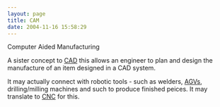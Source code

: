 ```yaml
---
layout: page
title: CAM
date: 2004-11-16 15:58:29
---
```

<p>Computer Aided Manufacturing
</p>
<p>A sister concept to <a href="/wiki/cad.html" title="Computer Aided Design">CAD</a> this allows an engineer to plan and design the manufacture of an item designed in a CAD system.
</p>
<p>It may actually connect with robotic tools - such as welders, <a href="/wiki/agv.html" title="Automated Guided Vehical">AGVs</a>, drilling/milling machines and such to produce finished peices. It may translate to <a href="/wiki/cnc.html" title="CNC">CNC</a> for this.
</p>
